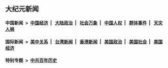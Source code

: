 ## 大纪元新闻

#### 中国新闻 &nbsp;>&nbsp; [中国经济](indexes/ncid283/README.md?06292045) &nbsp;| &nbsp; [大陆政治](indexes/ncid277/README.md?06292045) &nbsp;| &nbsp; [社会万象](indexes/ncid282/README.md?06292045) &nbsp;| &nbsp; [中国人权](indexes/ncid278/README.md?06292045) &nbsp;| &nbsp; [群体事件](indexes/ncid279/README.md?06292045) &nbsp;| &nbsp; [天灾人祸](indexes/ncid280/README.md?06292045)

#### 国际新闻 &nbsp;>&nbsp; [美中关系](indexes/nf1412576/README.md?06292045) &nbsp;| &nbsp; [台湾新闻](indexes/ncid1349361/README.md?06292045) &nbsp;| &nbsp; [香港新闻](indexes/ncid1349362/README.md?06292045) &nbsp;| &nbsp; [美国政治](indexes/ncid1078159/README.md?06292045) &nbsp;| &nbsp; [美国社会](indexes/ncid1078160/README.md?06292045) &nbsp;| &nbsp; [美国经济](indexes/ncid1078158/README.md?06292045)

#### 特别专题 &nbsp;>&nbsp; [中共百年历史](https://github.com/epoch-news/epoch-special/blob/master/README.md?06292045)  
